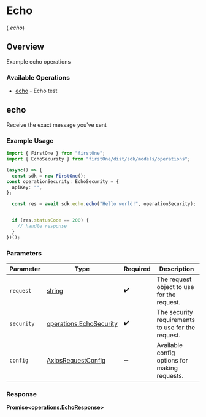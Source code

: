 # Echo
(*.echo*)

## Overview

Example echo operations

### Available Operations

* [echo](#echo) - Echo test

## echo

Receive the exact message you've sent

### Example Usage

```typescript
import { FirstOne } from "firstOne";
import { EchoSecurity } from "firstOne/dist/sdk/models/operations";

(async() => {
  const sdk = new FirstOne();
const operationSecurity: EchoSecurity = {
  apiKey: "",
};

  const res = await sdk.echo.echo("Hello world!", operationSecurity);


  if (res.statusCode == 200) {
    // handle response
  }
})();
```

### Parameters

| Parameter                                                          | Type                                                               | Required                                                           | Description                                                        |
| ------------------------------------------------------------------ | ------------------------------------------------------------------ | ------------------------------------------------------------------ | ------------------------------------------------------------------ |
| `request`                                                          | [string](../../models//.md)                                        | :heavy_check_mark:                                                 | The request object to use for the request.                         |
| `security`                                                         | [operations.EchoSecurity](../../models/operations/echosecurity.md) | :heavy_check_mark:                                                 | The security requirements to use for the request.                  |
| `config`                                                           | [AxiosRequestConfig](https://axios-http.com/docs/req_config)       | :heavy_minus_sign:                                                 | Available config options for making requests.                      |


### Response

**Promise<[operations.EchoResponse](../../models/operations/echoresponse.md)>**


